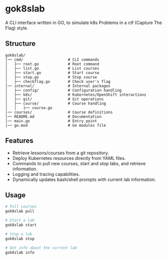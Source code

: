 # gok8slab

A CLI interface written in GO, to simulate k8s Problems in a ctf (Capture The Flag) style.

## Structure

``` tree
gok8slab/
│── cmd/                    # CLI commands
│   ├── root.go             # Root command
│   ├── list.go             # List courses
│   ├── start.go            # Start course
│   ├── stop.go             # Stop course
│   ├── checkflag.go        # Check user's flag
│── internal/               # Internal packages
│   ├── config/             # Configuration handling
│   ├── k8s/                # Kubernetes/OpenShift interactions
│   ├── git/                # Git operations
│   ├── course/             # Course handling
│   │   ├── course.go
│── courses/                # Course definitions
│── README.md               # Documentation
│── main.go                 # Entry point
│── go.mod                  # Go modules file

```

## Features

- Retrieve lessons/courses from a git repository.
- Deploy Kubernetes resources directly from YAML files.
- Commands to pull new courses, start and stop labs, and retrieve information.
- Logging and tracing capabilities.
- Dynamically updates bash/shell prompts with current lab information.

## Usage

```bash
# Pull courses
gok8slab pull

# Start a lab
gok8slab start

# Stop a lab
gok8slab stop

# Get info about the current lab
gok8slab info

